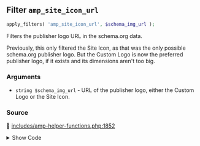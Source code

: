 ## Filter `amp_site_icon_url`

```php
apply_filters( 'amp_site_icon_url', $schema_img_url );
```

Filters the publisher logo URL in the schema.org data.

Previously, this only filtered the Site Icon, as that was the only possible schema.org publisher logo. But the Custom Logo is now the preferred publisher logo, if it exists and its dimensions aren&#039;t too big.

### Arguments

* `string $schema_img_url` - URL of the publisher logo, either the Custom Logo or the Site Icon.

### Source

:link: [includes/amp-helper-functions.php:1852](/includes/amp-helper-functions.php#L1852)

<details>
<summary>Show Code</summary>

```php
$logo_image_url = apply_filters( 'amp_site_icon_url', $logo_image_url );
```

</details>
